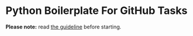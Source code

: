 # Python Boilerplate For GitHub Tasks

**Please note:** read [the guideline](https://github.com/mate-academy/py-task-guideline/blob/main/README.md)
before starting.
